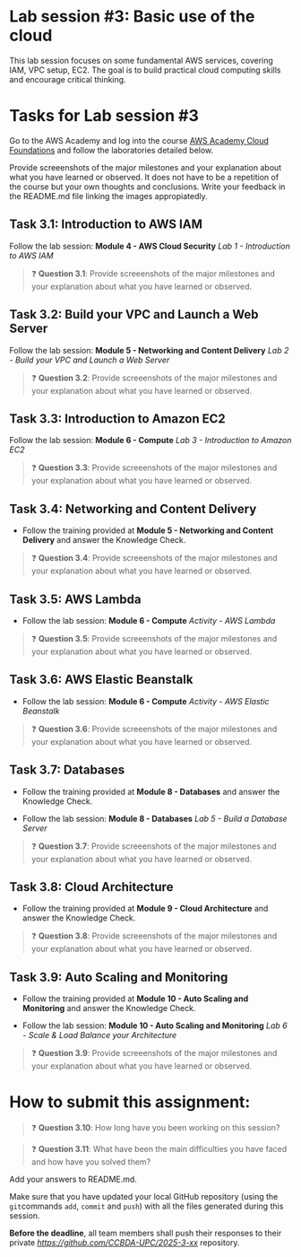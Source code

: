 # Lab session #3: Basic use of the cloud

This lab session focuses on some fundamental AWS services, covering IAM, VPC setup, EC2. The goal is to build practical cloud computing skills and encourage critical thinking.

#  Tasks for Lab session #3

Go to the AWS Academy and log into the course [AWS Academy Cloud Foundations](https://awsacademy.instructure.com/courses/109366) and follow the laboratories detailed below.

Provide screeenshots of the major milestones and your explanation about what you have learned or observed. It does not have to be a repetition of the course but your own thoughts and conclusions. Write your feedback in the README.md file linking the images appropiatedly.

## Task 3.1: Introduction to AWS IAM

Follow the lab session: **Module 4 - AWS Cloud Security** *Lab 1 - Introduction to AWS IAM*

> :question: **Question 3.1**: Provide screeenshots of the major milestones and your explanation about what you have learned or observed. 

## Task 3.2: Build your VPC and Launch a Web Server

Follow the lab session: **Module 5 - Networking and Content Delivery** *Lab 2 - Build your VPC and Launch a Web Server*

> :question: **Question 3.2**: Provide screeenshots of the major milestones and your explanation about what you have learned or observed. 

## Task 3.3: Introduction to Amazon EC2

Follow the lab session: **Module 6 - Compute** *Lab 3 - Introduction to Amazon EC2*

> :question: **Question 3.3**: Provide screeenshots of the major milestones and your explanation about what you have learned or observed. 

## Task 3.4: Networking and Content Delivery

- Follow the training provided at **Module 5 - Networking and Content Delivery** and answer the Knowledge Check. 

> :question: **Question 3.4**: Provide screeenshots of the major milestones and your explanation about what you have learned or observed. 

## Task 3.5: AWS Lambda

- Follow the lab session:  **Module 6 - Compute** *Activity - AWS Lambda*

> :question: **Question 3.5**: Provide screeenshots of the major milestones and your explanation about what you have learned or observed. 

## Task 3.6: AWS Elastic Beanstalk

- Follow the lab session: **Module 6 - Compute** *Activity - AWS Elastic Beanstalk*

> :question: **Question 3.6**: Provide screeenshots of the major milestones and your explanation about what you have learned or observed. 

## Task 3.7: Databases

- Follow the training provided at **Module 8 - Databases** and answer the Knowledge Check. 

- Follow the lab session: **Module 8 - Databases** *Lab 5 - Build a Database Server*

> :question: **Question 3.7**: Provide screeenshots of the major milestones and your explanation about what you have learned or observed. 

## Task 3.8: Cloud Architecture

- Follow the training provided at **Module 9 - Cloud Architecture** and answer the Knowledge Check. 

> :question: **Question 3.8**: Provide screeenshots of the major milestones and your explanation about what you have learned or observed. 

## Task 3.9:  Auto Scaling and Monitoring

- Follow the training provided at **Module 10 - Auto Scaling and Monitoring** and answer the Knowledge Check. 

- Follow the lab session: **Module 10 -  Auto Scaling and Monitoring** *Lab 6 - Scale & Load Balance your Architecture*

> :question: **Question 3.9**: Provide screeenshots of the major milestones and your explanation about what you have learned or observed. 

# How to submit this assignment:

> :question: **Question 3.10**: How long have you been working on this session?

> :question: **Question 3.11**: What have been the main difficulties you have faced and how have you solved them? 

Add your answers to README.md.

Make sure that you have updated your local GitHub repository (using the `git`commands `add`, `commit` and `push`) with all the files generated during this session. 

**Before the deadline**, all team members shall push their responses to their private *https://github.com/CCBDA-UPC/2025-3-xx* repository.